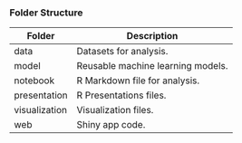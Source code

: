 ### Folder Structure

| Folder        | Description                       |
| ------------- | --------------------------------- |
| data          | Datasets for analysis.            |
| model         | Reusable machine learning models. |
| notebook      | R Markdown file for analysis.     |
| presentation  | R Presentations files.            |
| visualization | Visualization files.              |
| web           | Shiny app code.                   |

